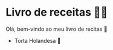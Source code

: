 # Livro de receitas :man_cook:

Olá, bem-vindo ao meu livro de recitas :bookmark:

- Torta Holandesa :cake:

  